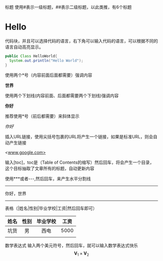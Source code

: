 标题  使用#表示一级标题，##表示二级标题，以此类推，有6个标题

# Hello

代码块，并且可以选择代码的语言，右下角可以输入代码的语言，可以根据不同的语言自动高亮显示。

~~~java
public Class HelloWorld{
  System.out.println("Hello World");
}
~~~

使用两个*号（内容前面后面都需要）强调内容

**世界**

使用两个下划线(内容前面、后面都需要两个下划线)强调内容

__你好__

推荐使用*号（前后都需要）来斜体显示

*你好*

插入URL链接，使用尖括号包裹的URL将产生一个链接，如果是标准URL，则会自动产生链接

<www.google.com>

输入[toc]，toc是（Table of Contents的缩写）然后回车，将会产生一个目录，这个目标抽取了文章所有的标题，自动更新内容

使用***或者---,然后回车，来产生水平分割线

***

你好，世界

---

表格（|姓名|性别|毕业学校|工资|然后回车即可）

|  姓名  |  性别  | 毕业学校 |  工资  |
| :--: | :--: | :--: | :--: |
|  坑货  |  男   |  西电  | 5000 |
|      |      |      |      |

数学表达式  输入两个美元符号，然后回车，就可以输入数学表达式快乐
$$
\mathbf{V}_1  \times  \mathbf{V}_2
$$




